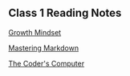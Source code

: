 ## Class 1 Reading Notes

[Growth Mindset](https://github.com/ArieshaM/reading-notes/commit/d40a5792c8cbece361a6a380d79db74e57acc37b#commitcomment-134886333)

[Mastering Markdown](https://github.com/ArieshaM/reading-notes/commit/67749fd16dc5819e2de8d06a07ae07b763fa9e45#r135535787)

[The Coder's Computer](https://github.com/ArieshaM/reading-notes/blob/main/the%20coders%20computer.md)

